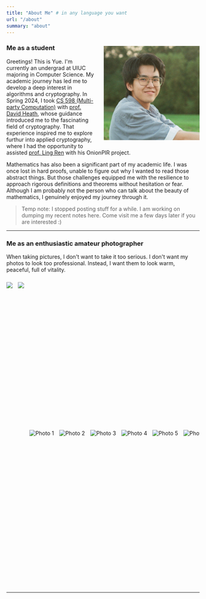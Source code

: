 ```yaml
---
title: "About Me" # in any language you want
url: "/about"
summary: "about"
---
```



<p style="float: right; margin-left: 20px;">
  <!-- <img src="https://raw.githubusercontent.com/helloboyxxx/images-for-notes/master/uPic/me.jpeg" alt="Photo of Yue" style="width: 200px; height: auto;"> -->
  <img src="/myimg/photography/myhead.jpg" alt="Photo of Yue" style="width: 250px; height: auto;">
</p>

### Me as a student

Greetings! This is Yue. I'm currently an undergrad at UIUC majoring in Computer Science. My academic journey has led me to develop a deep interest in algorithms and cryptography. In Spring 2024, I took [CS 598 (Multi-party Computation)](https://courses.grainger.illinois.edu/cs598dh/sp2024/) with [prof. David Heath](https://siebelschool.illinois.edu/about/people/all-faculty/daheath), whose guidance introduced me to the fascinating field of cryptography. That experience inspired me to explore furthur into applied cryptography, where I had the opportunity to assisted [prof. Ling Ren](https://sites.google.com/view/renling) with his OnionPIR project. 

Mathematics has also been a significant part of my academic life. I was once lost in hard proofs, unable to figure out why I wanted to read those abstract things. But those challenges equipped me with the resilience to approach rigorous definitions and theorems without hesitation or fear. Although I am probably not the person who can talk about the beauty of mathematics, I genuinely enjoyed my journey through it.

> Temp note: I stopped posting stuff for a while. I am working on dumping my recent notes here. Come visit me a few days later if you are interested :) 


---
### Me as an enthusiastic amateur photographer

When taking pictures, I don't want to take it too serious. I don't want my photos to look too professional. Instead, I want them to look warm, peaceful, full of vitality. 

<div style="overflow-x: auto; white-space: nowrap; padding: 10px 0;">

  <img src="https://github.com/helloboyxxx/images-for-notes/blob/master/manual_resized/004545790010%20copy.jpg?raw=true" style="width: auto; height: 400px; display: inline-block; margin-right: 10px;">

  <img src="https://github.com/helloboyxxx/images-for-notes/blob/master/manual_resized/004545800038%20copy.jpg?raw=true" style="width: auto; height: 400px; display: inline-block; margin-right: 10px;">

  <img src="https://github.com/helloboyxxx/images-for-notes/blob/master/manual_resized/004604800013%20copy.jpeg?raw=true" alt="Photo 1" style="height: 400px; width: auto; display: inline-block; margin-right: 10px;">

  <img src="https://github.com/helloboyxxx/images-for-notes/blob/master/manual_resized/004604800022%20copy.jpeg?raw=true" alt="Photo 2" style="height: 400px; width: auto; display: inline-block; margin-right: 10px;">

  <img src="https://github.com/helloboyxxx/images-for-notes/blob/master/manual_resized/004604800029%20copy.jpeg?raw=true" alt="Photo 3" style="height: 400px; width: auto; display: inline-block; margin-right: 10px;">

  <img src="https://github.com/helloboyxxx/images-for-notes/blob/master/manual_resized/004604810017.jpg?raw=true" alt="Photo 4" style="height: 400px; width: auto; display: inline-block; margin-right: 10px;">

  <img src="https://github.com/helloboyxxx/images-for-notes/blob/master/manual_resized/004604820006%20copy%202.jpeg?raw=true" alt="Photo 5" style="height: 400px; width: auto; display: inline-block; margin-right: 10px;">

  <img src="https://github.com/helloboyxxx/images-for-notes/blob/master/manual_resized/004604820060%20copy.jpeg?raw=true" alt="Photo 6" style="height: 400px; width: auto; display: inline-block; margin-right: 10px;">

  <img src="https://github.com/helloboyxxx/images-for-notes/blob/master/manual_resized/004604820064%20copy.jpeg?raw=true" alt="Photo 7" style="height: 400px; width: auto; display: inline-block; margin-right: 10px;">

  <img src="https://github.com/helloboyxxx/images-for-notes/blob/master/manual_resized/6cc1c8653jc9d0b03e6bd2ea1581f932%20copy.jpg?raw=true" alt="Photo 8" style="height: 400px; width: auto; display: inline-block; margin-right: 10px;">

  <img src="https://github.com/helloboyxxx/images-for-notes/blob/master/manual_resized/Allen_blue%20copy.jpg?raw=true" alt="Photo 9" style="height: 400px; width: auto; display: inline-block; margin-right: 10px;">

  <img src="https://github.com/helloboyxxx/images-for-notes/blob/master/manual_resized/IMG_9303%20copy.jpg?raw=true" alt="Photo 10" style="height: 400px; width: auto; display: inline-block; margin-right: 10px;">

  <img src="https://github.com/helloboyxxx/images-for-notes/blob/master/manual_resized/1ed72af68k9164b9db35a200556d107c%20copy.JPG?raw=true" alt="Photo 11" style="height: 400px; width: auto; display: inline-block; margin-right: 10px;">

  <img src="https://github.com/helloboyxxx/images-for-notes/blob/master/manual_resized/61956109ci600f1d3f0ff0d687245cc5%20copy.JPG?raw=true" alt="Photo 12" style="height: 400px; width: auto; display: inline-block; margin-right: 10px;">

</div>

---

